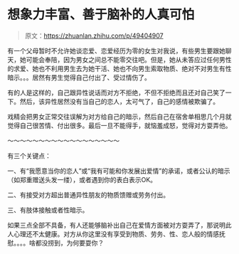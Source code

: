 # 想象力丰富、善于脑补的人真可怕

> 原文：<https://zhuanlan.zhihu.com/p/49404907>

有一个父母暂时不允许她谈恋爱、恋爱经历为零的女生对我说，有些男生要跟她聊天，她可能会奉陪，因为男女之间总不能零交往吧。但是，她从未答应过任何男性的求爱、她也不利用男生去为她干活、她也不向男生索取物质、绝对不对男生有性暗示。。。居然有男生觉得自己付出了、受过情伤了。

有的人是这样的，自己跟异性说话而对方不拒绝，不但不拒绝而且还对自己笑了一下。然后，该异性居然没有当自己的恋人，太可气了，自己的感情被欺骗了。

戏精会把男女正常交往误解为对方给自己的暗示，然后自己在宿舍单相思几个月就觉得自己很苦情、付出很多。最后一旦不能得手，就恼羞成怒，觉得对方耍弄他。

～～～～～～～～～～～～～～～～～～

有三个关键点：

一、有“我愿意当你的恋人”或“我有可能和你发展出爱情”的承诺，或者公认的暗示（如郑重赠送头发一缕），或者遇到你的表白表示OK。

二、有接受对方超出普通异性朋友的物质馈赠或劳务付出。

三、有肢体接触或者性暗示。

如果三点全部不具备，有人还能够脑补出自己在爱情方面被对方耍弄了，那说明此人心理还不太健康。对方从你这里没有享受到物质、劳务、性、恋人般的情感抚慰。。。。啥都没捞到，为何要耍你？